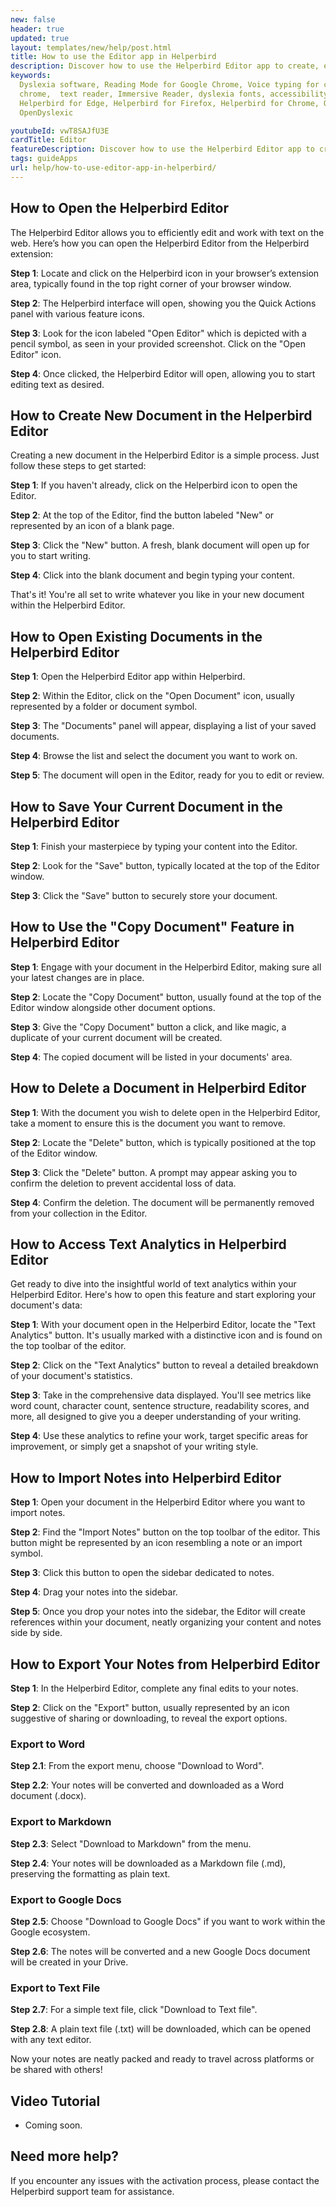 ```yaml
---
new: false
header: true
updated: true
layout: templates/new/help/post.html
title: How to use the Editor app in Helperbird
description: Discover how to use the Helperbird Editor app to create, edit and delete documents. Export them to Markdown, Word, Google Docs and more.
keywords:
  Dyslexia software, Reading Mode for Google Chrome, Voice typing for chrome, Text to speech for
  chrome,  text reader, Immersive Reader, dyslexia fonts, accessibility software, dyslexia software,
  Helperbird for Edge, Helperbird for Firefox, Helperbird for Chrome, Opendyslexic for Chrome,
  OpenDyslexic

youtubeId: vwT8SAJfU3E
cardTitle: Editor
featureDescription: Discover how to use the Helperbird Editor app to create, edit and delete documents. Export them to Markdown, Word, Google Docs and more.
tags: guideApps
url: help/how-to-use-editor-app-in-helperbird/
---
```



## How to Open the Helperbird Editor

The Helperbird Editor allows you to efficiently edit and work with text on the web. Here’s how you can open the Helperbird Editor from the Helperbird extension:

**Step 1**: Locate and click on the Helperbird icon in your browser’s extension area, typically found in the top right corner of your browser window.

**Step 2**: The Helperbird interface will open, showing you the Quick Actions panel with various feature icons.

**Step 3**: Look for the icon labeled "Open Editor" which is depicted with a pencil symbol, as seen in your provided screenshot. Click on the "Open Editor" icon.

**Step 4**: Once clicked, the Helperbird Editor will open, allowing you to start editing text as desired.


## How to Create New Document in the Helperbird Editor

Creating a new document in the Helperbird Editor is a simple process. Just follow these steps to get started:

**Step 1**:  If you haven't already, click on the Helperbird icon to open the Editor.

**Step 2**: At the top of the Editor, find the button labeled "New" or represented by an icon of a blank page.

**Step 3**:  Click the "New" button. A fresh, blank document will open up for you to start writing.

**Step 4**: Click into the blank document and begin typing your content.

That's it! You're all set to write whatever you like in your new document within the Helperbird Editor.


## How to Open Existing Documents in the Helperbird Editor


**Step 1**: Open the Helperbird Editor app within Helperbird.

**Step 2**: Within the Editor, click on the "Open Document" icon, usually represented by a folder or document symbol.

**Step 3**: The "Documents" panel will appear, displaying a list of your saved documents.

**Step 4**: Browse the list and select the document you want to work on.

**Step 5**: The document will open in the Editor, ready for you to edit or review.


## How to Save Your Current Document in the Helperbird Editor

**Step 1**: Finish your masterpiece by typing your content into the Editor.

**Step 2**: Look for the "Save" button, typically located at the top of the Editor window.

**Step 3**: Click the "Save" button to securely store your document.


## How to Use the "Copy Document" Feature in Helperbird Editor


**Step 1**: Engage with your document in the Helperbird Editor, making sure all your latest changes are in place.

**Step 2**: Locate the "Copy Document" button, usually found at the top of the Editor window alongside other document options.

**Step 3**: Give the "Copy Document" button a click, and like magic, a duplicate of your current document will be created.

**Step 4**: The copied document will be listed in your documents' area.


## How to Delete a Document in Helperbird Editor


**Step 1**: With the document you wish to delete open in the Helperbird Editor, take a moment to ensure this is the document you want to remove.

**Step 2**: Locate the "Delete" button, which is typically positioned at the top of the Editor window.

**Step 3**: Click the "Delete" button. A prompt may appear asking you to confirm the deletion to prevent accidental loss of data.

**Step 4**: Confirm the deletion. The document will be permanently removed from your collection in the Editor.


## How to Access Text Analytics in Helperbird Editor

Get ready to dive into the insightful world of text analytics within your Helperbird Editor. Here's how to open this feature and start exploring your document's data:

**Step 1**: With your document open in the Helperbird Editor, locate the "Text Analytics" button. It's usually marked with a distinctive icon and is found on the top toolbar of the editor.

**Step 2**: Click on the "Text Analytics" button to reveal a detailed breakdown of your document's statistics.

**Step 3**: Take in the comprehensive data displayed. You'll see metrics like word count, character count, sentence structure, readability scores, and more, all designed to give you a deeper understanding of your writing.

**Step 4**: Use these analytics to refine your work, target specific areas for improvement, or simply get a snapshot of your writing style.


## How to Import Notes into Helperbird Editor


**Step 1**: Open your document in the Helperbird Editor where you want to import notes.

**Step 2**: Find the "Import Notes" button on the top toolbar of the editor. This button might be represented by an icon resembling a note or an import symbol.

**Step 3**: Click this button to open the sidebar dedicated to notes.

**Step 4**: Drag your notes into the sidebar.

**Step 5**: Once you drop your notes into the sidebar, the Editor will create references within your document, neatly organizing your content and notes side by side.


## How to Export Your Notes from Helperbird Editor


**Step 1**: In the Helperbird Editor, complete any final edits to your notes.

**Step 2**: Click on the "Export" button, usually represented by an icon suggestive of sharing or downloading, to reveal the export options.

### Export to Word

**Step 2.1**: From the export menu, choose "Download to Word".

**Step 2.2**: Your notes will be converted and downloaded as a Word document (.docx).

### Export to Markdown

**Step 2.3**: Select "Download to Markdown" from the menu.

**Step 2.4**: Your notes will be downloaded as a Markdown file (.md), preserving the formatting as plain text.

### Export to Google Docs

**Step 2.5**: Choose "Download to Google Docs" if you want to work within the Google ecosystem.

**Step 2.6**: The notes will be converted and a new Google Docs document will be created in your Drive.

### Export to Text File

**Step 2.7**: For a simple text file, click "Download to Text file".

**Step 2.8**: A plain text file (.txt) will be downloaded, which can be opened with any text editor.

Now your notes are neatly packed and ready to travel across platforms or be shared with others!



## Video Tutorial

- Coming soon.



## Need more help?

If you encounter any issues with the activation process, please contact the Helperbird support team for assistance.



